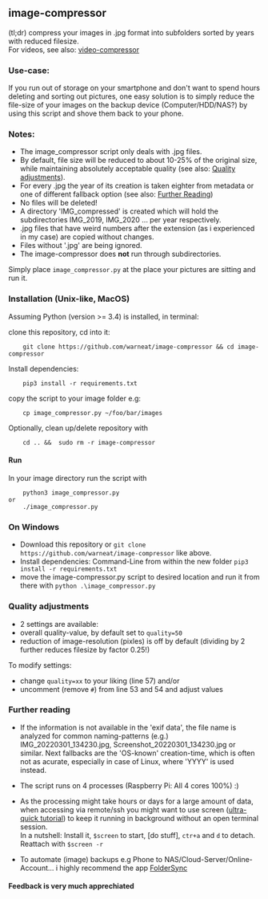 ## image-compressor

(tl;dr) compress your images in .jpg format into subfolders sorted by years with reduced filesize.<br />
For videos, see also: [video-compressor](https://github.com/warneat/video-compressor) 
<br />

### Use-case:
If you run out of storage on your smartphone and don't want to spend hours deleting and sorting out pictures, one easy solution is to simply reduce the file-size of your images on the backup device (Computer/HDD/NAS?) by using this script and shove them back to your phone.<br />

### Notes:
- The image_compressor script only deals with .jpg files.
- By default, file size will be reduced to about 10-25% of the original size, while maintaining absolutely acceptable quality (see also: [Quality adjustments](https://github.com/warneat/image-compressor#quality-adjustments)).
- For every .jpg the year of its creation is taken eighter from metadata or one of different fallback option (see also: [Further Reading](https://github.com/warneat/image-compressor#further-reading))
- No files will be deleted!
- A directory 'IMG_compressed' is created which will hold the subdirectories IMG_2019, IMG_2020 ... per year respectively.
- .jpg files that have weird numbers after the extension (as i experienced in my case) are copied without changes.
- Files without '.jpg' are being ignored.
- The image-compressor does **not** run through subdirectories.

Simply place `image_compressor.py` at the place your pictures are sitting and run it. <br />

### Installation (Unix-like, MacOS)
Assuming Python (version >= 3.4) is installed, in terminal:

clone this repository, cd into it:

        git clone https://github.com/warneat/image-compressor && cd image-compressor

Install dependencies:

        pip3 install -r requirements.txt

copy the script to your image folder e.g: 
    
        cp image_compressor.py ~/foo/bar/images

Optionally, clean up/delete repository with

        cd .. &&  sudo rm -r image-compressor

#### Run

In your image directory run the script with 
    
        python3 image_compressor.py
    or
        ./image_compressor.py


### On Windows 

- Download this repository or `git clone https://github.com/warneat/image-compressor` like above.
- Install dependencies: Command-Line from within the new folder `pip3 install -r requirements.txt`
- move the image-compressor.py script to desired location and run it from there with `python .\image_compressor.py`


### Quality adjustments
-  2 settings are available:
  - overall quality-value, by default set to `quality=50` 
  - reduction of image-resolution (pixles) is off by default (dividing by 2 further reduces filesize by factor 0.25!)
  
  To modify settings:
  - change `quality=xx` to your liking (line 57) and/or
  - uncomment (remove `#`) from line 53 and 54 and adjust values
  
### Further reading

- If the information is not available in the 'exif data', the file name is analyzed for common naming-patterns (e.g.) IMG_20220301_134230.jpg, Screenshot_20220301_134230.jpg or similar. Next fallbacks are the 'OS-known' creation-time, which is often not as acurate, especially in case of Linux, where 'YYYY' is used instead.

- The script runs on 4 processes (Raspberry Pi: All 4 cores 100%) :)

- As the processing might take hours or days for a large amount of data, when accessing via remote/ssh you might want to use screen ([ultra-quick tutorial](https://linuxize.com/post/how-to-use-linux-screen/)) to keep it running in background without an open terminal session.<br> 
In a nutshell: Install it, `$screen` to start, [do stuff], `ctr+a` and `d` to detach. Reattach with `$screen -r`

- To automate (image) backups e.g Phone to NAS/Cloud-Server/Online-Account... i highly recommend the app [FolderSync](https://play.google.com/store/apps/details?id=dk.tacit.android.foldersync.lite) 

#### Feedback is very much apprechiated
